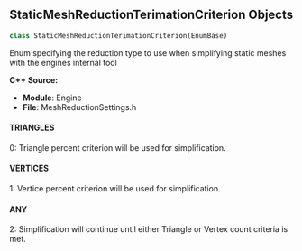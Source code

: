 ## StaticMeshReductionTerimationCriterion Objects

```python
class StaticMeshReductionTerimationCriterion(EnumBase)
```

Enum specifying the reduction type to use when simplifying static meshes with the engines internal tool

**C++ Source:**

- **Module**: Engine
- **File**: MeshReductionSettings.h

<a id="unreal.StaticMeshReductionTerimationCriterion.TRIANGLES"></a>

#### TRIANGLES

0: Triangle percent criterion will be used for simplification.

<a id="unreal.StaticMeshReductionTerimationCriterion.VERTICES"></a>

#### VERTICES

1: Vertice percent criterion will be used for simplification.

<a id="unreal.StaticMeshReductionTerimationCriterion.ANY"></a>

#### ANY

2: Simplification will continue until either Triangle or Vertex count criteria is met.

<a id="unreal.NavLinkDirection"></a>